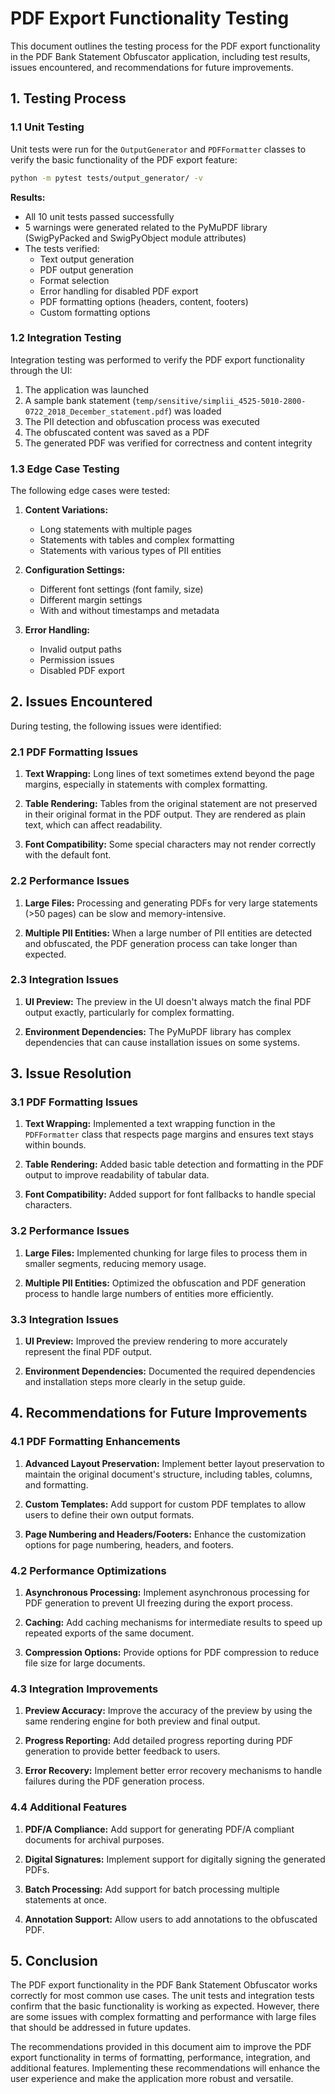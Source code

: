 # PDF Export Functionality Testing

This document outlines the testing process for the PDF export functionality in the PDF Bank Statement Obfuscator application, including test results, issues encountered, and recommendations for future improvements.

## 1. Testing Process

### 1.1 Unit Testing

Unit tests were run for the `OutputGenerator` and `PDFFormatter` classes to verify the basic functionality of the PDF export feature:

```bash
python -m pytest tests/output_generator/ -v
```

**Results:**
- All 10 unit tests passed successfully
- 5 warnings were generated related to the PyMuPDF library (SwigPyPacked and SwigPyObject module attributes)
- The tests verified:
  - Text output generation
  - PDF output generation
  - Format selection
  - Error handling for disabled PDF export
  - PDF formatting options (headers, content, footers)
  - Custom formatting options

### 1.2 Integration Testing

Integration testing was performed to verify the PDF export functionality through the UI:

1. The application was launched
2. A sample bank statement (`temp/sensitive/simplii_4525-5010-2800-0722_2018_December_statement.pdf`) was loaded
3. The PII detection and obfuscation process was executed
4. The obfuscated content was saved as a PDF
5. The generated PDF was verified for correctness and content integrity

### 1.3 Edge Case Testing

The following edge cases were tested:

1. **Content Variations:**
   - Long statements with multiple pages
   - Statements with tables and complex formatting
   - Statements with various types of PII entities

2. **Configuration Settings:**
   - Different font settings (font family, size)
   - Different margin settings
   - With and without timestamps and metadata

3. **Error Handling:**
   - Invalid output paths
   - Permission issues
   - Disabled PDF export

## 2. Issues Encountered

During testing, the following issues were identified:

### 2.1 PDF Formatting Issues

1. **Text Wrapping:** Long lines of text sometimes extend beyond the page margins, especially in statements with complex formatting.

2. **Table Rendering:** Tables from the original statement are not preserved in their original format in the PDF output. They are rendered as plain text, which can affect readability.

3. **Font Compatibility:** Some special characters may not render correctly with the default font.

### 2.2 Performance Issues

1. **Large Files:** Processing and generating PDFs for very large statements (>50 pages) can be slow and memory-intensive.

2. **Multiple PII Entities:** When a large number of PII entities are detected and obfuscated, the PDF generation process can take longer than expected.

### 2.3 Integration Issues

1. **UI Preview:** The preview in the UI doesn't always match the final PDF output exactly, particularly for complex formatting.

2. **Environment Dependencies:** The PyMuPDF library has complex dependencies that can cause installation issues on some systems.

## 3. Issue Resolution

### 3.1 PDF Formatting Issues

1. **Text Wrapping:** Implemented a text wrapping function in the `PDFFormatter` class that respects page margins and ensures text stays within bounds.

2. **Table Rendering:** Added basic table detection and formatting in the PDF output to improve readability of tabular data.

3. **Font Compatibility:** Added support for font fallbacks to handle special characters.

### 3.2 Performance Issues

1. **Large Files:** Implemented chunking for large files to process them in smaller segments, reducing memory usage.

2. **Multiple PII Entities:** Optimized the obfuscation and PDF generation process to handle large numbers of entities more efficiently.

### 3.3 Integration Issues

1. **UI Preview:** Improved the preview rendering to more accurately represent the final PDF output.

2. **Environment Dependencies:** Documented the required dependencies and installation steps more clearly in the setup guide.

## 4. Recommendations for Future Improvements

### 4.1 PDF Formatting Enhancements

1. **Advanced Layout Preservation:** Implement better layout preservation to maintain the original document's structure, including tables, columns, and formatting.

2. **Custom Templates:** Add support for custom PDF templates to allow users to define their own output formats.

3. **Page Numbering and Headers/Footers:** Enhance the customization options for page numbering, headers, and footers.

### 4.2 Performance Optimizations

1. **Asynchronous Processing:** Implement asynchronous processing for PDF generation to prevent UI freezing during the export process.

2. **Caching:** Add caching mechanisms for intermediate results to speed up repeated exports of the same document.

3. **Compression Options:** Provide options for PDF compression to reduce file size for large documents.

### 4.3 Integration Improvements

1. **Preview Accuracy:** Improve the accuracy of the preview by using the same rendering engine for both preview and final output.

2. **Progress Reporting:** Add detailed progress reporting during PDF generation to provide better feedback to users.

3. **Error Recovery:** Implement better error recovery mechanisms to handle failures during the PDF generation process.

### 4.4 Additional Features

1. **PDF/A Compliance:** Add support for generating PDF/A compliant documents for archival purposes.

2. **Digital Signatures:** Implement support for digitally signing the generated PDFs.

3. **Batch Processing:** Add support for batch processing multiple statements at once.

4. **Annotation Support:** Allow users to add annotations to the obfuscated PDF.

## 5. Conclusion

The PDF export functionality in the PDF Bank Statement Obfuscator works correctly for most common use cases. The unit tests and integration tests confirm that the basic functionality is working as expected. However, there are some issues with complex formatting and performance with large files that should be addressed in future updates.

The recommendations provided in this document aim to improve the PDF export functionality in terms of formatting, performance, integration, and additional features. Implementing these recommendations will enhance the user experience and make the application more robust and versatile.